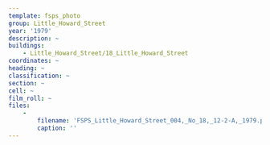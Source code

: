 ```yaml
---
template: fsps_photo
group: Little_Howard_Street
year: '1979'
description: ~
buildings:
    - Little_Howard_Street/18_Little_Howard_Street
coordinates: ~
heading: ~
classification: ~
section: ~
cell: ~
film_roll: ~
files:
    -
        filename: 'FSPS_Little_Howard_Street_004,_No_18,_12-2-A,_1979.png'
        caption: ''
---
```


